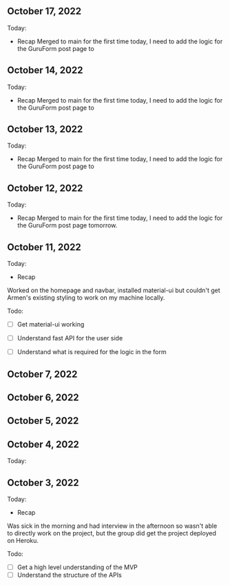 ## October 17, 2022
Today:

* Recap
Merged to main for the first time today, I need to add the logic for the GuruForm post page to

## October 14, 2022
Today:

* Recap
Merged to main for the first time today, I need to add the logic for the GuruForm post page to

## October 13, 2022
Today:

* Recap
Merged to main for the first time today, I need to add the logic for the GuruForm post page to

## October 12, 2022
Today:

* Recap
Merged to main for the first time today, I need to add the logic for the GuruForm post page tomorrow. 


## October 11, 2022

Today:

* Recap
    
Worked on the homepage and navbar, installed material-ui but couldn't get Armen's existing styling to work on my machine locally.

Todo:
* [ ] Get material-ui working
* [ ] Understand fast API for the user side
* [ ] Understand what is required for the logic in the form


## October 7, 2022
## October 6, 2022
## October 5, 2022
## October 4, 2022

Today:



## October 3, 2022

Today:

* Recap
    
Was sick in the morning and had interview in the afternoon so wasn't able to directly work on the project, but the group did get the project deployed on Heroku. 

Todo:
* [ ] Get a high level understanding of the MVP
* [ ] Understand the structure of the APIs